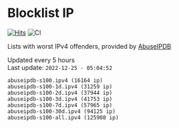 # Blocklist IP

[![Hits](https://hits.seeyoufarm.com/api/count/incr/badge.svg?url=https%3A%2F%2Fgithub.com%2Fborestad%2Fblocklist-ip%2F&count_bg=%2379C83D&title_bg=%23555555&icon=&icon_color=%23E7E7E7&title=hits&edge_flat=false)](https://hits.seeyoufarm.com)  ![CI](https://img.shields.io/github/workflow/status/borestad/blocklist-ip/CI?style=flat-square)

Lists with worst IPv4 offenders, provided by [AbuseIPDB](https://www.abuseipdb.com/)

<!-- FOOTER-PLACEHOLDER -->
Updated every 5 hours<br>
Last update: `2022-12-25 - 05:04:52`
```
abuseipdb-s100.ipv4 (16164 ip)
abuseipdb-s100-1d.ipv4 (31259 ip)
abuseipdb-s100-2d.ipv4 (37944 ip)
abuseipdb-s100-3d.ipv4 (41753 ip)
abuseipdb-s100-7d.ipv4 (57965 ip)
abuseipdb-s100-30d.ipv4 (94125 ip)
abuseipdb-s100-all.ipv4 (125908 ip)
```

